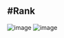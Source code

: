 #Rank
--------------------
![image](https://user-images.githubusercontent.com/100823955/222332181-8bb22f0e-c1dc-470f-87e8-73dac52f44f5.png)
![image](https://user-images.githubusercontent.com/100823955/222332230-90d689e8-ba43-49dd-9db5-1ea1c0a3703e.png)
